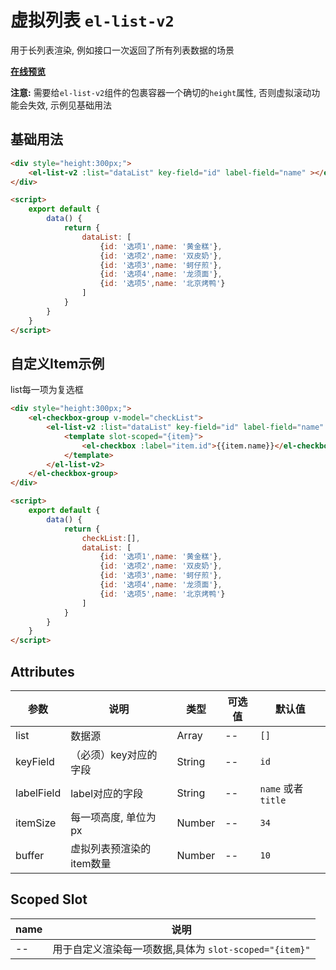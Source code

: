# 虚拟列表 `el-list-v2`

用于长列表渲染, 例如接口一次返回了所有列表数据的场景


[**在线预览**](https://lijiahong123.github.io/virtual-component-v2/)

**注意:**
需要给`el-list-v2`组件的包裹容器一个确切的`height`属性, 否则虚拟滚动功能会失效, 示例见基础用法

## 基础用法

```html
<div style="height:300px;">
    <el-list-v2 :list="dataList" key-field="id" label-field="name" ></el-list-v2>
</div>

<script>
    export default {
        data() {
            return {
                dataList: [
                    {id: '选项1',name: '黄金糕'}, 
                    {id: '选项2',name: '双皮奶'}, 
                    {id: '选项3',name: '蚵仔煎'}, 
                    {id: '选项4',name: '龙须面'}, 
                    {id: '选项5',name: '北京烤鸭'}
                ]
            }
        }
    }
</script>
```

## 自定义Item示例

list每一项为复选框

```html
<div style="height:300px;">
    <el-checkbox-group v-model="checkList">
        <el-list-v2 :list="dataList" key-field="id" label-field="name" >
            <template slot-scoped="{item}">
                <el-checkbox :label="item.id">{{item.name}}</el-checkbox>
            </template>
        </el-list-v2>
    </el-checkbox-group>
</div>

<script>
    export default {
        data() {
            return {
                checkList:[],
                dataList: [
                    {id: '选项1',name: '黄金糕'}, 
                    {id: '选项2',name: '双皮奶'}, 
                    {id: '选项3',name: '蚵仔煎'}, 
                    {id: '选项4',name: '龙须面'}, 
                    {id: '选项5',name: '北京烤鸭'}
                ]
            }
        }
    }
</script>
```

## Attributes

|参数|说明|类型|可选值|默认值|
|--|--|--|--|--|
|list|数据源|Array|--|`[]`|
|keyField|（必须）key对应的字段|String|--|`id`|
|labelField|label对应的字段|String|--|`name` 或者 `title`|
|itemSize|每一项高度, 单位为px|Number|--|`34`|
|buffer|虚拟列表预渲染的item数量|Number|--|`10`|

## Scoped Slot

|name|说明|
|--|--|
|--|用于自定义渲染每一项数据,具体为 `slot-scoped="{item}"`|
